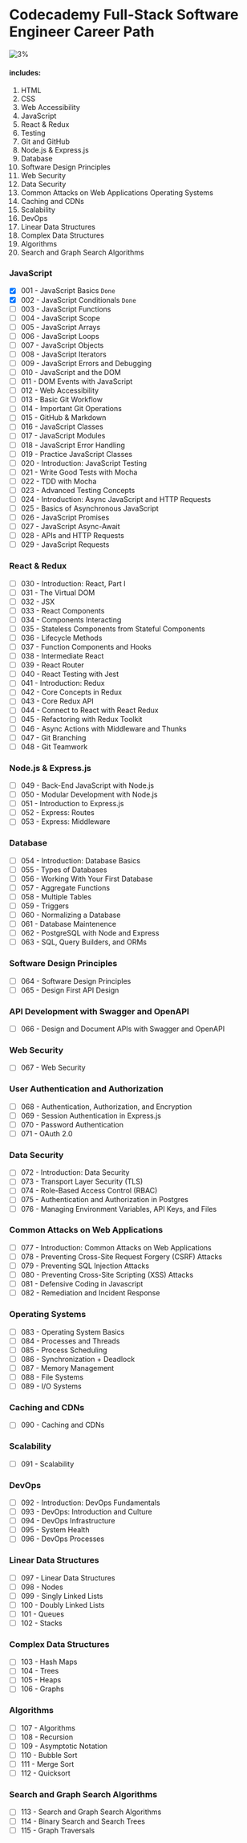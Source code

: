 # Codecademy Full-Stack Software Engineer Career Path

![3%](https://progress-bar.dev/3/?title=Progress)

#### includes:

1. HTML
2. CSS
3. Web Accessibility
4. JavaScript
5. React & Redux
6. Testing
7. Git and GitHub
8. Node.js & Express.js
9. Database
10. Software Design Principles
11. Web Security
12. Data Security
13. Common Attacks on Web Applications Operating Systems
14. Caching and CDNs
15. Scalability
16. DevOps
17. Linear Data Structures
18. Complex Data Structures
19. Algorithms
20. Search and Graph Search Algorithms

### JavaScript

- [x] 001 - JavaScript Basics `Done`
- [x] 002 - JavaScript Conditionals `Done`
- [ ] 003 - JavaScript Functions
- [ ] 004 - JavaScript Scope
- [ ] 005 - JavaScript Arrays
- [ ] 006 - JavaScript Loops
- [ ] 007 - JavaScript Objects
- [ ] 008 - JavaScript Iterators
- [ ] 009 - JavaScript Errors and Debugging
- [ ] 010 - JavaScript and the DOM
- [ ] 011 - DOM Events with JavaScript
- [ ] 012 - Web Accessibility
- [ ] 013 - Basic Git Workflow
- [ ] 014 - Important Git Operations
- [ ] 015 - GitHub & Markdown
- [ ] 016 - JavaScript Classes
- [ ] 017 - JavaScript Modules
- [ ] 018 - JavaScript Error Handling
- [ ] 019 - Practice JavaScript Classes
- [ ] 020 - Introduction: JavaScript Testing
- [ ] 021 - Write Good Tests with Mocha
- [ ] 022 - TDD with Mocha
- [ ] 023 - Advanced Testing Concepts
- [ ] 024 - Introduction: Async JavaScript and HTTP Requests
- [ ] 025 - Basics of Asynchronous JavaScript
- [ ] 026 - JavaScript Promises
- [ ] 027 - JavaScript Async-Await
- [ ] 028 - APIs and HTTP Requests
- [ ] 029 - JavaScript Requests

### React & Redux

- [ ] 030 - Introduction: React, Part I
- [ ] 031 - The Virtual DOM
- [ ] 032 - JSX
- [ ] 033 - React Components
- [ ] 034 - Components Interacting
- [ ] 035 - Stateless Components from Stateful Components
- [ ] 036 - Lifecycle Methods
- [ ] 037 - Function Components and Hooks
- [ ] 038 - Intermediate React
- [ ] 039 - React Router
- [ ] 040 - React Testing with Jest
- [ ] 041 - Introduction: Redux
- [ ] 042 - Core Concepts in Redux
- [ ] 043 - Core Redux API
- [ ] 044 - Connect to React with React Redux
- [ ] 045 - Refactoring with Redux Toolkit
- [ ] 046 - Async Actions with Middleware and Thunks
- [ ] 047 - Git Branching
- [ ] 048 - Git Teamwork

### Node.js & Express.js

- [ ] 049 - Back-End JavaScript with Node.js
- [ ] 050 - Modular Development with Node.js
- [ ] 051 - Introduction to Express.js
- [ ] 052 - Express: Routes
- [ ] 053 - Express: Middleware

### Database

- [ ] 054 - Introduction: Database Basics
- [ ] 055 - Types of Databases
- [ ] 056 - Working With Your First Database
- [ ] 057 - Aggregate Functions
- [ ] 058 - Multiple Tables
- [ ] 059 - Triggers
- [ ] 060 - Normalizing a Database
- [ ] 061 - Database Maintenence
- [ ] 062 - PostgreSQL with Node and Express
- [ ] 063 - SQL, Query Builders, and ORMs

### Software Design Principles

- [ ] 064 - Software Design Principles
- [ ] 065 - Design First API Design

### API Development with Swagger and OpenAPI

- [ ] 066 - Design and Document APIs with Swagger and OpenAPI

### Web Security

- [ ] 067 - Web Security

### User Authentication and Authorization

- [ ] 068 - Authentication, Authorization, and Encryption
- [ ] 069 - Session Authentication in Express.js
- [ ] 070 - Password Authentication
- [ ] 071 - OAuth 2.0

### Data Security

- [ ] 072 - Introduction: Data Security
- [ ] 073 - Transport Layer Security (TLS)
- [ ] 074 - Role-Based Access Control (RBAC)
- [ ] 075 - Authentication and Authorization in Postgres
- [ ] 076 - Managing Environment Variables, API Keys, and Files

### Common Attacks on Web Applications

- [ ] 077 - Introduction: Common Attacks on Web Applications
- [ ] 078 - Preventing Cross-Site Request Forgery (CSRF) Attacks
- [ ] 079 - Preventing SQL Injection Attacks
- [ ] 080 - Preventing Cross-Site Scripting (XSS) Attacks
- [ ] 081 - Defensive Coding in Javascript
- [ ] 082 - Remediation and Incident Response

### Operating Systems

- [ ] 083 - Operating System Basics
- [ ] 084 - Processes and Threads
- [ ] 085 - Process Scheduling
- [ ] 086 - Synchronization + Deadlock
- [ ] 087 - Memory Management
- [ ] 088 - File Systems
- [ ] 089 - I/O Systems

### Caching and CDNs

- [ ] 090 - Caching and CDNs

### Scalability

- [ ] 091 - Scalability

### DevOps

- [ ] 092 - Introduction: DevOps Fundamentals
- [ ] 093 - DevOps: Introduction and Culture
- [ ] 094 - DevOps Infrastructure
- [ ] 095 - System Health
- [ ] 096 - DevOps Processes

### Linear Data Structures

- [ ] 097 - Linear Data Structures
- [ ] 098 - Nodes
- [ ] 099 - Singly Linked Lists
- [ ] 100 - Doubly Linked Lists
- [ ] 101 - Queues
- [ ] 102 - Stacks

### Complex Data Structures

- [ ] 103 - Hash Maps
- [ ] 104 - Trees
- [ ] 105 - Heaps
- [ ] 106 - Graphs

### Algorithms

- [ ] 107 - Algorithms
- [ ] 108 - Recursion
- [ ] 109 - Asymptotic Notation
- [ ] 110 - Bubble Sort
- [ ] 111 - Merge Sort
- [ ] 112 - Quicksort

### Search and Graph Search Algorithms

- [ ] 113 - Search and Graph Search Algorithms
- [ ] 114 - Binary Search and Search Trees
- [ ] 115 - Graph Traversals
